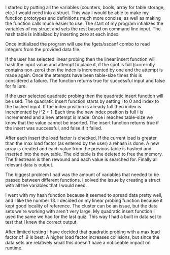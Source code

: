 
I started by putting all the variables (counters, bools, array for table storage, etc.) I would need into a struct. This way I would be able to make my function prototypes and definitions much more concise, as well as making the function calls much easier to use. The start of my program intializes the variables of my struct and sets the rest based on command line input. The hash table is initialized by inserting zero at each index.

Once intitialized the program will use the fgets/sscanf combo to read integers from the provided data file.  

If the user has selected linear probing then the linear insert function will hash the input value and attempt to place it, if the spot is full (currerntly contains non-zero) then the index is incremented by one and the attempt is made again. Once the attempts have been table-size times this is considered a failure. The function returns true for successful input and false for failure.  

If the user selected quadratic probing then the quadratic insert function will be used. The quadratic insert function starts by setting i to 0 and index to the hashed input. If the index position is already full then index is incremented by i^2 + 1. Each time the new index position is full i is incremented and a new attempt is made. Once i reaches table-size we know that the value cannot be inserted. The insert function returns true if the insert was successful, and false if it failed.  

After each insert the load factor is checked. If the current load is greater than the max load factor (as entered by the user) a rehash is done. A new array is created and each value from the previous table is hashed and inserted into the new table. The old table is the deleted to free the memory.  
The filestream is then rewound and each value is searched for. Finally all relevant data is output.

The biggest problem I had was the amount of variables that needed to be passed between different functions. I solved the issue by creating a struct with all the variables that I would need.  

I went with my hash function because it seemed to spread data pretty well, and I like the number 13. I decided on my linear probing function because it kept good locality of reference. The cluster can be an issue, but the data sets we're working with aren't very large. My quadratic insert function I used the same we had for the last quiz. This way I had a built in data set to test that I knew the correct output.  

After limited testing I have decided that quadratic probing with a max load factor of .9 is best. A higher load factor increases collisions, but since the data sets are relatively small this doesn't have a noticeable impact on runtime.